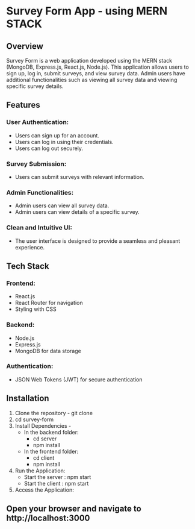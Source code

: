 # Survey Form App - using MERN STACK
## Overview
Survey Form is a web application developed using the MERN stack (MongoDB, Express.js, React.js, Node.js). This application allows users to sign up, log in, submit surveys, and view survey data. Admin users have additional functionalities such as viewing all survey data and viewing specific survey details.

## Features
### User Authentication:
- Users can sign up for an account.
- Users can log in using their credentials.
- Users can log out securely.
### Survey Submission:
- Users can submit surveys with relevant information.
### Admin Functionalities:
- Admin users can view all survey data.
- Admin users can view details of a specific survey.
### Clean and Intuitive UI:
- The user interface is designed to provide a seamless and pleasant experience.

## Tech Stack
### Frontend:
- React.js
- React Router for navigation
- Styling with CSS
### Backend:
- Node.js
- Express.js
- MongoDB for data storage
### Authentication:
- JSON Web Tokens (JWT) for secure authentication

## Installation
1. Clone the repository - git clone
2. cd survey-form
3. Install Dependencies -
   - In the backend folder:
      - cd server
      - npm install
   - In the frontend folder:
      - cd client
      - npm install
4. Run the Application:
   - Start the server : npm start
   - Start the client : npm start
5. Access the Application:
## Open your browser and navigate to http://localhost:3000
